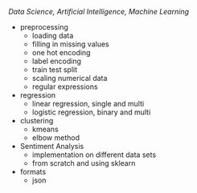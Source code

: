 *Data Science, Artificial Intelligence, Machine Learning*

- preprocessing
  - loading data
  - filling in missing values
  - one hot encoding
  - label encoding
  - train test split
  - scaling numerical data
  - regular expressions
- regression
  - linear regression, single and multi
  - logistic regression, binary and multi
- clustering
  - kmeans
  - elbow method
- Sentiment Analysis
  - implementation on different data sets
  - from scratch and using sklearn
- formats
  - json
